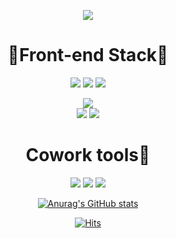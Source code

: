 
<!--
**Jung-Yup/Jung-Yup** is a ✨ _special_ ✨ repository because its `README.md` (this file) appears on your GitHub profile.

Here are some ideas to get you started:

- 🔭 I’m currently working on ...
- 🌱 I’m currently learning ...
- 👯 I’m looking to collaborate on ...
- 🤔 I’m looking for help with ...
- 💬 Ask me about ...
- 📫 How to reach me: ...
- 😄 Pronouns: ...
- ⚡ Fun fact: ...
-->
<p align="center">
  <img src="https://capsule-render.vercel.app/api?type=wave&color=A9F5BC&height=350&section=header&text=Hello i'm Jung Yyp&fontColor=04B45F&fontSize=70"/>
</p>

<div align = "center">
<center>
  <h1>🌹Front-end Stack🌹</h1>
<img src="https://img.shields.io/badge/HTML5-302683?style=for-the-badge&logo=HTML5&logoColor=">
<img src="https://img.shields.io/badge/CSS-1572B6?style=for-the-badge&logo=CSS3&logoColor=white">
<img src="https://img.shields.io/badge/Javascript-F7DF1E?style=for-the-badge&logo=JavaScript&logoColor=white"></br>

<img src="https://img.shields.io/badge/Visual Studio-5C2D91?style=for-the-badge&logo=Visual Studio&logoColor=white"></br>
<img src="https://img.shields.io/badge/Git-F05032?style=for-the-badge&logo=Git&logoColor=white">
<img src="https://img.shields.io/badge/GitHub-181717?style=for-the-badge&logo=Git&logoColor=white">

  <h1>Cowork tools💫</h1>
  <img src="https://img.shields.io/badge/Slack-4A154B?style=for-the-badge&logo=Slack&logoColor=white">
   <img src="https://img.shields.io/badge/Adobe Photoshop-31A8FF?style=for-the-badge&logo=Adobe Photoshop&logoColor=white">
    <img src="https://img.shields.io/badge/Gather-004E81?style=for-the-badge&logo=gather&logoColor=white">


[![Anurag's GitHub stats](https://github-readme-stats.vercel.app/api?username=Jung-Yup&show_icons=true&theme=radical)](https://github.com/anuraghazra/github-readme-stats)

[![Hits](https://hits.seeyoufarm.com/api/count/incr/badge.svg?url=https%3A%2F%2Fgithub.com%2FJung-Yup&count_bg=%23EFAFEE&title_bg=%23CF5D65&icon=&icon_color=%23FFC7F0&title=hits&edge_flat=false)](https://github.com/Jung-Yup)
</div>
